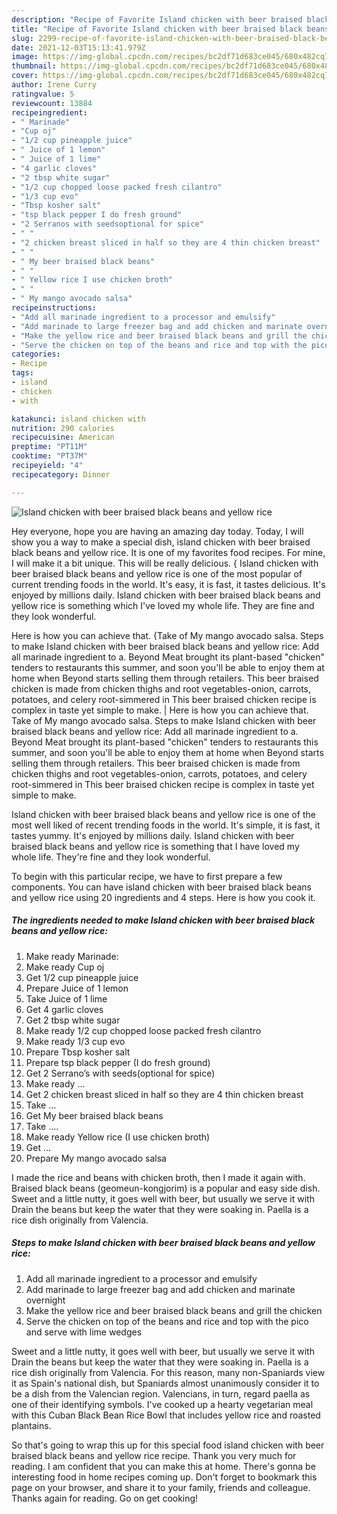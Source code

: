 ```yaml
---
description: "Recipe of Favorite Island chicken with beer braised black beans and yellow rice"
title: "Recipe of Favorite Island chicken with beer braised black beans and yellow rice"
slug: 2299-recipe-of-favorite-island-chicken-with-beer-braised-black-beans-and-yellow-rice
date: 2021-12-03T15:13:41.979Z
image: https://img-global.cpcdn.com/recipes/bc2df71d683ce045/680x482cq70/island-chicken-with-beer-braised-black-beans-and-yellow-rice-recipe-main-photo.jpg
thumbnail: https://img-global.cpcdn.com/recipes/bc2df71d683ce045/680x482cq70/island-chicken-with-beer-braised-black-beans-and-yellow-rice-recipe-main-photo.jpg
cover: https://img-global.cpcdn.com/recipes/bc2df71d683ce045/680x482cq70/island-chicken-with-beer-braised-black-beans-and-yellow-rice-recipe-main-photo.jpg
author: Irene Curry
ratingvalue: 5
reviewcount: 13884
recipeingredient:
- " Marinade"
- "Cup oj"
- "1/2 cup pineapple juice"
- " Juice of 1 lemon"
- " Juice of 1 lime"
- "4 garlic cloves"
- "2 tbsp white sugar"
- "1/2 cup chopped loose packed fresh cilantro"
- "1/3 cup evo"
- "Tbsp kosher salt"
- "tsp black pepper I do fresh ground"
- "2 Serranos with seedsoptional for spice"
- " "
- "2 chicken breast sliced in half so they are 4 thin chicken breast"
- " "
- " My beer braised black beans"
- " "
- " Yellow rice I use chicken broth"
- " "
- " My mango avocado salsa"
recipeinstructions:
- "Add all marinade ingredient to a processor and emulsify"
- "Add marinade to large freezer bag and add chicken and marinate overnight"
- "Make the yellow rice and beer braised black beans and grill the chicken"
- "Serve the chicken on top of the beans and rice and top with the pico and serve with lime wedges"
categories:
- Recipe
tags:
- island
- chicken
- with

katakunci: island chicken with 
nutrition: 290 calories
recipecuisine: American
preptime: "PT11M"
cooktime: "PT37M"
recipeyield: "4"
recipecategory: Dinner

---
```



![Island chicken with beer braised black beans and yellow rice](https://img-global.cpcdn.com/recipes/bc2df71d683ce045/680x482cq70/island-chicken-with-beer-braised-black-beans-and-yellow-rice-recipe-main-photo.jpg)

Hey everyone, hope you are having an amazing day today. Today, I will show you a way to make a special dish, island chicken with beer braised black beans and yellow rice. It is one of my favorites food recipes. For mine, I will make it a bit unique. This will be really delicious.
{
Island chicken with beer braised black beans and yellow rice is one of the most popular of current trending foods in the world. It's easy, it is fast, it tastes delicious. It's enjoyed by millions daily. Island chicken with beer braised black beans and yellow rice is something which I've loved my whole life. They are fine and they look wonderful.

Here is how you can achieve that. {Take of My mango avocado salsa. Steps to make Island chicken with beer braised black beans and yellow rice: Add all marinade ingredient to a. Beyond Meat brought its plant-based &#34;chicken&#34; tenders to restaurants this summer, and soon you&#39;ll be able to enjoy them at home when Beyond starts selling them through retailers. This beer braised chicken is made from chicken thighs and root vegetables-onion, carrots, potatoes, and celery root-simmered in This beer braised chicken recipe is complex in taste yet simple to make.
|
Here is how you can achieve that. Take of My mango avocado salsa. Steps to make Island chicken with beer braised black beans and yellow rice: Add all marinade ingredient to a. Beyond Meat brought its plant-based &#34;chicken&#34; tenders to restaurants this summer, and soon you&#39;ll be able to enjoy them at home when Beyond starts selling them through retailers. This beer braised chicken is made from chicken thighs and root vegetables-onion, carrots, potatoes, and celery root-simmered in This beer braised chicken recipe is complex in taste yet simple to make.

Island chicken with beer braised black beans and yellow rice is one of the most well liked of recent trending foods in the world. It's simple, it is fast, it tastes yummy. It's enjoyed by millions daily. Island chicken with beer braised black beans and yellow rice is something that I have loved my whole life. They're fine and they look wonderful.


To begin with this particular recipe, we have to first prepare a few components. You can have island chicken with beer braised black beans and yellow rice using 20 ingredients and 4 steps. Here is how you cook it.

<!--inarticleads1-->

##### The ingredients needed to make Island chicken with beer braised black beans and yellow rice:

1. Make ready  Marinade:
1. Make ready Cup oj
1. Get 1/2 cup pineapple juice
1. Prepare  Juice of 1 lemon
1. Take  Juice of 1 lime
1. Get 4 garlic cloves
1. Get 2 tbsp white sugar
1. Make ready 1/2 cup chopped loose packed fresh cilantro
1. Make ready 1/3 cup evo
1. Prepare Tbsp kosher salt
1. Prepare tsp black pepper (I do fresh ground)
1. Get 2 Serrano’s with seeds(optional for spice)
1. Make ready  ...
1. Get 2 chicken breast sliced in half so they are 4 thin chicken breast
1. Take  ...
1. Get  My beer braised black beans
1. Take  ....
1. Make ready  Yellow rice (I use chicken broth)
1. Get  ...
1. Prepare  My mango avocado salsa


I made the rice and beans with chicken broth, then I made it again with. Braised black beans (geomeun-kongjorim) is a popular and easy side dish. Sweet and a little nutty, it goes well with beer, but usually we serve it with Drain the beans but keep the water that they were soaking in. Paella is a rice dish originally from Valencia. 

<!--inarticleads2-->

##### Steps to make Island chicken with beer braised black beans and yellow rice:

1. Add all marinade ingredient to a processor and emulsify
1. Add marinade to large freezer bag and add chicken and marinate overnight
1. Make the yellow rice and beer braised black beans and grill the chicken
1. Serve the chicken on top of the beans and rice and top with the pico and serve with lime wedges


Sweet and a little nutty, it goes well with beer, but usually we serve it with Drain the beans but keep the water that they were soaking in. Paella is a rice dish originally from Valencia. For this reason, many non-Spaniards view it as Spain&#39;s national dish, but Spaniards almost unanimously consider it to be a dish from the Valencian region. Valencians, in turn, regard paella as one of their identifying symbols. I&#39;ve cooked up a hearty vegetarian meal with this Cuban Black Bean Rice Bowl that includes yellow rice and roasted plantains. 

So that's going to wrap this up for this special food island chicken with beer braised black beans and yellow rice recipe. Thank you very much for reading. I am confident that you can make this at home. There's gonna be interesting food in home recipes coming up. Don't forget to bookmark this page on your browser, and share it to your family, friends and colleague. Thanks again for reading. Go on get cooking!
